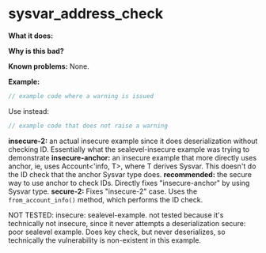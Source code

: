 # sysvar_address_check

**What it does:**

**Why is this bad?**

**Known problems:** None.

**Example:**

```rust
// example code where a warning is issued
```

Use instead:

```rust
// example code that does not raise a warning
```

**insecure-2:** an actual insecure example since it does deserialization without checking ID. Essentially what
the sealevel-insecure example was trying to demonstrate
**insecure-anchor:** an insecure example that more directly uses anchor, ie, uses Account<'info, T>, where T
derives Sysvar. This doesn't do the ID check that the anchor Sysvar type does.
**recommended:** the secure way to use anchor to check IDs. Directly fixes "insecure-anchor" by using Sysvar type.
**secure-2:** Fixes "insecure-2" case. Uses the `from_account_info()` method, which performs the ID check.

NOT TESTED:
insecure: sealevel-example. not tested because it's technically not insecure, since it never attempts
a deserialization
secure: poor sealevel example. Does key check, but never deserializes, so technically the vulnerability is
non-existent in this example.